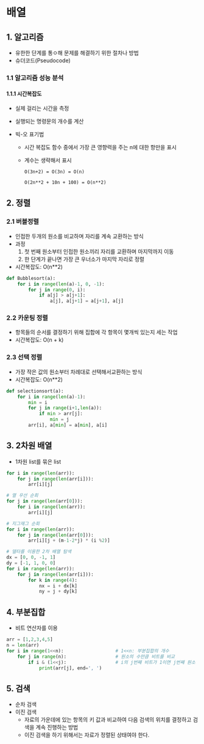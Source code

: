 # 배열

## 1. 알고리즘

- 유한한 단계를 통ㅇ해 문제를 해결하기 위한 절차나 방법
- 슈더코드(Pseudocode)

### 1.1 알고리즘 성능 분석

#### 1.1.1 시간복잡도

- 실제 걸리는 시간을 측정

- 실행되는 명령문의 개수를 계산

- 빅-오 표기법

  - 시간 복잡도 함수 중에서 가장 큰 영향력을 주는 n에 대한 항만을 표시

  - 계수는 생략해서 표시

    ```
    O(3n+2) = O(3n) = O(n)
    ```

    ```
    O(2n**2 + 10n + 100) = O(n**2)
    ```

    

## 2. 정렬

### 2.1 버블정렬

- 인접한 두개의 원소를 비교하며 자리를 계속 교환하는 방식
- 과정
  1. 첫 번째 원소부터 인접한 원소끼리 자리를 교환하며 마지막까지 이동
  2. 한 단계가 끝나면 가장 큰 우너소가 마지막 자리로 정렬
- 시간복잡도: O(n**2)

```python
def Bubblesort(a):
    for i in range(len(a)-1, 0, -1):
        for j in range(0, i):
            if a[j] > a[j+1]:
                a[j], a[j+1] = a[j+1], a[j]
```



### 2.2 카운팅 정렬

- 항목들의 순서를 결정하기 위해 집합에 각 항목이 몇개씩 있는지 세는 작업
- 시간복잡도: O(n + k)



### 2.3 선택 정렬

- 가장 작은 값의 원소부터 차례대로 선택해서교환하는 방식
- 시간복잡도: O(n**2)

```python
def selectionsort(a):
    for i in range(len(a)-1):
        min = i
        for j in range(i+1,len(a)):
            if min > arr[j]:
                min = j
		arr[i], a[min] = a[min], a[i]
```





## 3. 2차원 배열

- 1차원 list를 묶은 list

```python
for i in range(len(arr)):
    for j in range(len(arr[i])):
        arr[i][j]
```



```python
# 열 우선 순회
for j in range(len(arr[0])):
    for i in range(len(arr)):
        arr[i][j]
```



```python
# 지그재그 순회
for i in range(len(arr)):
    for j in range(len(arr[0])):
        arr[i][j + (m-1-2*j) * (i %2)]
```



```python
# 델타를 이용한 2차 배열 탐색
dx = [0, 0, -1, 1]
dy = [-1, 1, 0, 0]
for i in range(len(arr)):
    for j in range(len(arr[i])):
        for k in range(4):
            nx = i + dx[k]
            ny = j + dy[k]
```



## 4. 부분집합

- 비트 연산자를 이용

```python
arr = [1,2,3,4,5]
n = len(arr)
for i in range(1<<n):					# 1<<n: 부분집합의 개수
    for j in range(n):					# 원소의 수만큼 비트를 비교
        if i & (1<<j):					# i의 j번째 비트가 1이면 j번째 원소 출력
            print(arr[j], end=', ')
```



## 5. 검색

- 순차 검색
- 이진 검색
  - 자료의 가운데에 있는 항목의 키 값과 비교하여 다음 검색의 위치를 결정하고 검색을 계속 진행하는 방법
  - 이진 검색을 하기 위해서는 자료가 정렬된 상태여야 한다.
